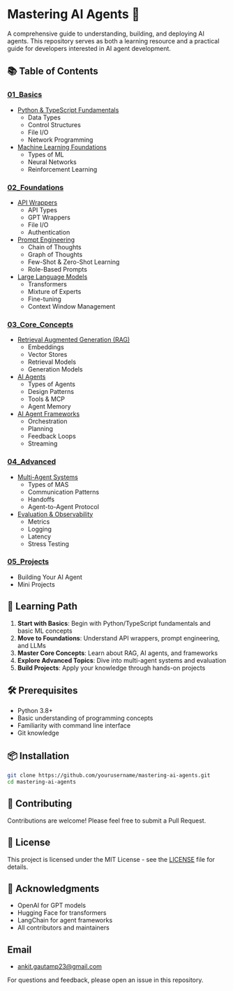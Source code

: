 # Mastering AI Agents 🚀

A comprehensive guide to understanding, building, and deploying AI agents. This repository serves as both a learning resource and a practical guide for developers interested in AI agent development.

## 📚 Table of Contents

### [01_Basics](01_Basics/)
- [Python & TypeScript Fundamentals](01_Basics/Python_Typescript/)
  - Data Types
  - Control Structures
  - File I/O
  - Network Programming
- [Machine Learning Foundations](01_Basics/Machine_Learning/)
  - Types of ML
  - Neural Networks
  - Reinforcement Learning

### [02_Foundations](02_Foundations/)
- [API Wrappers](02_Foundations/API_Wrappers/)
  - API Types
  - GPT Wrappers
  - File I/O
  - Authentication
- [Prompt Engineering](02_Foundations/Prompt_Engineering/)
  - Chain of Thoughts
  - Graph of Thoughts
  - Few-Shot & Zero-Shot Learning
  - Role-Based Prompts
- [Large Language Models](02_Foundations/LLMs/)
  - Transformers
  - Mixture of Experts
  - Fine-tuning
  - Context Window Management

### [03_Core_Concepts](03_Core_Concepts/)
- [Retrieval Augmented Generation (RAG)](03_Core_Concepts/RAGs/)
  - Embeddings
  - Vector Stores
  - Retrieval Models
  - Generation Models
- [AI Agents](03_Core_Concepts/AI_Agents/)
  - Types of Agents
  - Design Patterns
  - Tools & MCP
  - Agent Memory
- [AI Agent Frameworks](03_Core_Concepts/AI_Agent_Frameworks/)
  - Orchestration
  - Planning
  - Feedback Loops
  - Streaming

### [04_Advanced](04_Advanced/)
- [Multi-Agent Systems](04_Advanced/Multi_Agent_Systems/)
  - Types of MAS
  - Communication Patterns
  - Handoffs
  - Agent-to-Agent Protocol
- [Evaluation & Observability](04_Advanced/Evaluation_Observability/)
  - Metrics
  - Logging
  - Latency
  - Stress Testing

### [05_Projects](05_Projects/)
- Building Your AI Agent
- Mini Projects

## 🎯 Learning Path

1. **Start with Basics**: Begin with Python/TypeScript fundamentals and basic ML concepts
2. **Move to Foundations**: Understand API wrappers, prompt engineering, and LLMs
3. **Master Core Concepts**: Learn about RAG, AI agents, and frameworks
4. **Explore Advanced Topics**: Dive into multi-agent systems and evaluation
5. **Build Projects**: Apply your knowledge through hands-on projects

## 🛠️ Prerequisites

- Python 3.8+
- Basic understanding of programming concepts
- Familiarity with command line interface
- Git knowledge

## 📦 Installation

```bash
git clone https://github.com/yourusername/mastering-ai-agents.git
cd mastering-ai-agents
```

## 🤝 Contributing

Contributions are welcome! Please feel free to submit a Pull Request.

## 📝 License

This project is licensed under the MIT License - see the [LICENSE](LICENSE) file for details.

## 🙏 Acknowledgments

- OpenAI for GPT models
- Hugging Face for transformers
- LangChain for agent frameworks
- All contributors and maintainers

##  Email
 - ankit.gautamp23@gmail.com

For questions and feedback, please open an issue in this repository. 